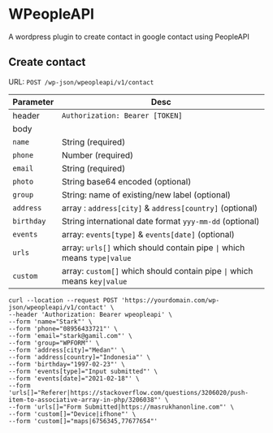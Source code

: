 # WPeopleAPI

A wordpress plugin to create contact in google contact using PeopleAPI 


## Create contact

URL: `POST /wp-json/wpeopleapi/v1/contact`

| Parameter  | Desc |
|------------|------|
| header     | `Authorization: Bearer [TOKEN]` |
| body              |
| `name`      | String (required) |
| `phone`     | Number (required) |
| `email`     | String (required) |
| `photo`     | String base64 encoded (optional) |
| `group`     | String: name of existing/new label (optional) |
| `address`   | array : `address[city]` & `address[country]` (optional) |
| `birthday`  | String international date format `yyy-mm-dd` (optional) |
| `events`    | array: `events[type]` & `events[date]` (optional) |
| `urls`      | array: `urls[]` which should contain pipe `\|` which means `type\|value` |
| `custom`    | array: `custom[]` which should contain pipe `\|` which means `key\|value` |


```
curl --location --request POST 'https://yourdomain.com/wp-json/wpeopleapi/v1/contact' \
--header 'Authorization: Bearer wpeopleapi' \
--form 'name="Stark"' \
--form 'phone="08956433721"' \
--form 'email="stark@gamil.com"' \
--form 'group="WPFORM"' \
--form 'address[city]="Medan"' \
--form 'address[country]="Indonesia"' \
--form 'birthday="1997-02-23"' \
--form 'events[type]="Input submitted"' \
--form 'events[date]="2021-02-18"' \
--form 'urls[]="Referer|https://stackoverflow.com/questions/3206020/push-item-to-associative-array-in-php/3206038"' \
--form 'urls[]="Form Submitted|https://masrukhanonline.com"' \
--form 'custom[]="Device|ifhone"' \
--form 'custom[]="maps|6756345,77677654"'
```